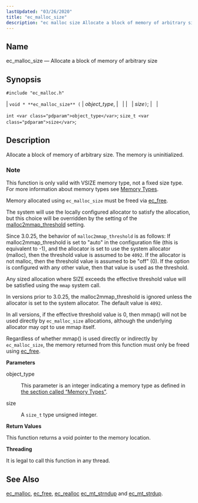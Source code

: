```yaml
---
lastUpdated: "03/26/2020"
title: "ec_malloc_size"
description: "ec malloc size Allocate a block of memory of arbitrary size void ec malloc size object type size int object type size t size Allocate a block of memory of arbitrary size The memory is uninitialized This function is only valid with VSIZE memory type not a fixed size type..."
---
```


<a name="apis.ec_malloc_size"></a> 
## Name

ec_malloc_size — Allocate a block of memory of arbitrary size

## Synopsis

`#include "ec_malloc.h"`

| `void * **ec_malloc_size** (` | <var class="pdparam">object_type</var>, |   |
|   | <var class="pdparam">size</var>`)`; |   |

`int <var class="pdparam">object_type</var>`;
`size_t <var class="pdparam">size</var>`;<a name="idp54698816"></a> 
## Description

Allocate a block of memory of arbitrary size. The memory is uninitialized.

### Note

This function is only valid with VSIZE memory type, not a fixed size type. For more information about memory types see [Memory Types](/momentum/3/3-api/arch-primary-apis#arch.memory.types).

Memory allocated using `ec_malloc_size` must be freed via [ec_free](/momentum/3/3-api/apis-ec-free).

The system will use the locally configured allocator to satisfy the allocation, but this choice will be overridden by the setting of the [malloc2mmap_threshold](/momentum/3/3-reference/3-reference-conf-ref-malloc-2-mmap-threshold) setting.

Since 3.0.25, the behavior of `malloc2mmap_threshold` is as follows: If malloc2mmap_threshold is set to "auto" in the configuration file (this is equivalent to -1), and the allocator is set to use the system allocator (malloc), then the threshold value is assumed to be `4092`. If the allocator is not malloc, then the threshold value is assumed to be "off" (0). If the option is configured with any other value, then that value is used as the threshold.

Any sized allocation where SIZE exceeds the effective threshold value will be satisfied using the `mmap` system call.

In versions prior to 3.0.25, the malloc2mmap_threshold is ignored unless the allocator is set to the system allocator. The default value is `4092`.

In all versions, if the effective threshold value is 0, then mmap() will not be used directly by `ec_malloc_size` allocations, although the underlying allocator may opt to use mmap itself.

Regardless of whether mmap() is used directly or indirectly by `ec_malloc_size`, the memory returned from this function must only be freed using [ec_free](/momentum/3/3-api/apis-ec-free).

**<a name="idp54711168"></a> Parameters**

<dl class="variablelist">

<dt>object_type</dt>

<dd>

This parameter is an integer indicating a memory type as defined in [the section called “Memory Types”](/momentum/3/3-api/apis-ec-malloc#apis.ec_malloc.types).

</dd>

<dt>size</dt>

<dd>

A `size_t` type unsigned integer.

</dd>

</dl>

**<a name="idp54716784"></a> Return Values**

This function returns a void pointer to the memory location.

**<a name="idp54717744"></a> Threading**

It is legal to call this function in any thread.

<a name="idp54718848"></a> 
## See Also

[ec_malloc](/momentum/3/3-api/apis-ec-malloc), [ec_free](/momentum/3/3-api/apis-ec-free), [ec_realloc](/momentum/3/3-api/apis-ec-realloc) [ec_mt_strndup](/momentum/3/3-api/apis-ec-mt-strndup) and [ec_mt_strdup](/momentum/3/3-api/apis-ec-mt-strdup).
